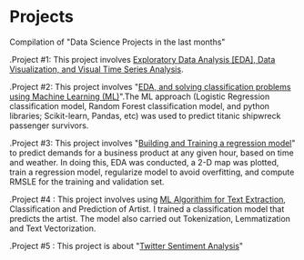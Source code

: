 # Projects
Compilation of "Data Science Projects in the last months" 


.Project #1:  This project involves [Exploratory Data Analysis [EDA], Data Visualization, and Visual Time Series Analysis](https://github.com/temitopeseun/Projects/tree/main/Project_01).

.Project #2:  This project involves "[EDA, and solving classification problems using Machine Learning (ML)](https://github.com/temitopeseun/Projects/tree/main/Project_02)".The ML approach (Logistic Regression classification model, Random Forest classification model, and python libraries; Scikit-learn, Pandas, etc) was used to predict titanic shipwreck passenger survivors.          

.Project #3:  This project involves "[Building and Training a regression model](https://github.com/temitopeseun/Projects/tree/main/Project_03)" to predict demands for a business product at any given hour, based on time and weather. In doing this, EDA was conducted, a 2-D map was plotted, train a regression model, regularize model to avoid overfitting, and compute RMSLE for the training and validation set. 

.Project #4 :  This project involves using [ML Algorithim for Text Extraction](https://github.com/temitopeseun/Projects/tree/main/Project_04), Classification and Prediction of Artist. I trained a classification model that predicts the artist. The model also carried out Tokenization, Lemmatization and Text Vectorization.

.Project #5 :  This project is about "[Twitter Sentiment Analysis](https://github.com/temitopeseun/Projects/tree/main/Project_05)"

